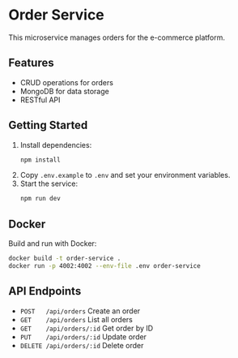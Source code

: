# Order Service

This microservice manages orders for the e-commerce platform.

## Features

- CRUD operations for orders
- MongoDB for data storage
- RESTful API

## Getting Started

1. Install dependencies:
   ```bash
   npm install
   ```
2. Copy `.env.example` to `.env` and set your environment variables.
3. Start the service:
   ```bash
   npm run dev
   ```

## Docker

Build and run with Docker:

```bash
docker build -t order-service .
docker run -p 4002:4002 --env-file .env order-service
```

## API Endpoints

- `POST   /api/orders` Create an order
- `GET    /api/orders` List all orders
- `GET    /api/orders/:id` Get order by ID
- `PUT    /api/orders/:id` Update order
- `DELETE /api/orders/:id` Delete order
